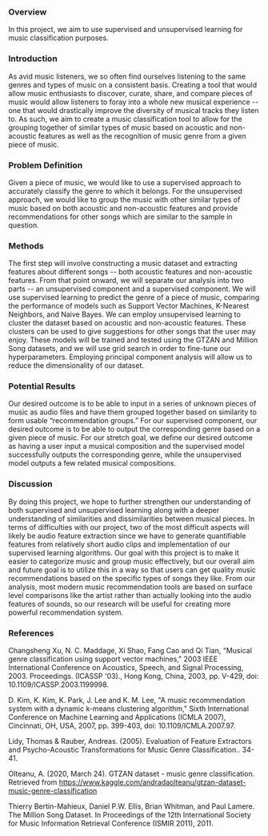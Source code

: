 ### Overview
In this project, we aim to use supervised and unsupervised learning for music classification purposes.

### Introduction

As avid music listeners, we so often find ourselves listening to the same genres and types of music on a consistent basis. Creating a tool that would allow music enthusiasts to discover, curate, share, and compare pieces of music would allow listeners to foray into a whole new musical experience -- one that would drastically improve the diversity of musical tracks they listen to. As such, we aim to create a music classification tool to allow for the grouping together of similar types of music based on acoustic and non-acoustic features as well as the recognition of music genre from a given piece of music.

### Problem Definition
    
Given a piece of music, we would like to use a supervised approach to accurately classify the genre to which it belongs. For the unsupervised approach, we would like to group the music with other similar types of music based on both acoustic and non-acoustic features and provide recommendations for other songs which are similar to the sample in question. 

### Methods

The first step will involve constructing a music dataset and extracting features about different songs -- both acoustic features and non-acoustic features. From that point onward, we will separate our analysis into two parts -- an unsupervised component and a supervised component. 
We will use supervised learning to predict the genre of a piece of music, comparing the performance of models such as Support Vector Machines, K-Nearest Neighbors, and Naive Bayes. 
We can employ unsupervised learning to cluster the dataset based on acoustic and non-acoustic features. These clusters can be used to give suggestions for other songs that the user may enjoy. 
These models will be trained and tested using the GTZAN and Million Song datasets, and we will use grid search in order to fine-tune our hyperparameters. Employing principal component analysis will allow us to reduce the dimensionality of our dataset. 

### Potential Results
    
Our desired outcome is to be able to input in a series of unknown pieces of music as audio files and have them grouped together based on similarity to form usable “recommendation groups.” For our supervised component, our desired outcome is to be able to output the corresponding genre based on a given piece of music. For our stretch goal, we define our desired outcome as having a user input a musical composition and the supervised model successfully outputs the corresponding genre, while the unsupervised model outputs a few related musical compositions. 

### Discussion
By doing this project, we hope to further strengthen our understanding of both supervised and unsupervised learning along with a deeper understanding of similarities and dissimilarities between musical pieces. In terms of difficulties with our project, two of the most difficult aspects will likely be audio feature extraction since we have to generate quantifiable features from relatively short audio clips and implementation of our supervised learning algorithms. Our goal with this project is to make it easier to categorize music and group music effectively, but our overall aim and future goal is to utilize this in a way so that users can get quality music recommendations based on the specific types of songs they like. From our analysis, most modern music recommendation tools are based on surface level comparisons like the artist rather than actually looking into the audio features of sounds, so our research will be useful for creating more powerful recommendation system.



### References
Changsheng Xu, N. C. Maddage, Xi Shao, Fang Cao and Qi Tian, "Musical genre classification using support vector machines," 2003 IEEE International Conference on Acoustics, Speech, and Signal Processing, 2003. Proceedings. (ICASSP '03)., Hong Kong, China, 2003, pp. V-429, doi: 10.1109/ICASSP.2003.1199998.  

D. Kim, K. Kim, K. Park, J. Lee and K. M. Lee, "A music recommendation system with a dynamic k-means clustering algorithm," Sixth International Conference on Machine Learning and Applications (ICMLA 2007), Cincinnati, OH, USA, 2007, pp. 399-403, doi: 10.1109/ICMLA.2007.97.  

Lidy, Thomas & Rauber, Andreas. (2005). Evaluation of Feature Extractors and Psycho-Acoustic Transformations for Music Genre Classification.. 34-41.   

Olteanu, A. (2020, March 24). GTZAN dataset - music genre classification. Retrieved from https://www.kaggle.com/andradaolteanu/gtzan-dataset-music-genre-classification  


Thierry Bertin-Mahieux, Daniel P.W. Ellis, Brian Whitman, and Paul Lamere. The Million Song Dataset. In Proceedings of the 12th International Society for Music Information Retrieval Conference (ISMIR 2011), 2011.  
